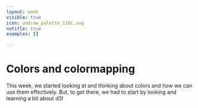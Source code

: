 ```yaml
---
layout: week
visible: true
icon: undraw_palette_110c.svg
notitle: true
examples: []

---
```


# Colors and colormapping

This week, we started looking at and thinking about colors and how we can use them effectively.  But, to get there, we had to start by looking and learning a bit about d3!
